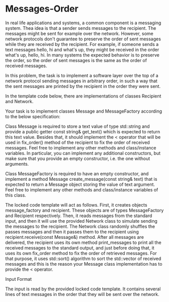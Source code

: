 # Messages-Order
In real life applications and systems, a common component is a messaging system. Thea idea is that a sender sends messages to the recipient. The messages might be sent for example over the network. However, some network protocols don't guarantee to preserve the order of sent messages while they are received by the recipient. For example, if someone sends a text messages hello, hi and what's up, they might be received in the order what's up, hello, hi. In many systems the expected behavior is to preserve the order, so the order of sent messages is the same as the order of received messages.

In this problem, the task is to implement a software layer over the top of a network protocol sending messages in arbitrary order, in such a way that the sent messages are printed by the recipient in the order they were sent.

In the template code below, there are implementations of classes Recipient and Network.

Your task is to implement classes Message and MessageFactory according to the below specification:

Class Message is required to store a text value of type std::string and provide a public getter const string& get_text() which is expected to return this text value. Besides that, it should implement the < operator that will be used in fix_order() method of the recipient to fix the order of received messages. Feel free to implement any other methods and class/instance variables. In particular, you can implement any additional constructors, but make sure that you provide an empty constructor, i.e. the one without arguments.

Class MessageFactory is required to have an empty constructor, and implement a method Message create_message(const string& text) that is expected to return a Message object storing the value of text argument. Feel free to implement any other methods and class/instance variables of this class.

The locked code template will act as follows. First, it creates objects message_factory and recipient. These objects are of types MessageFactory and Recipient respectively. Then, it reads messages from the standard input, and then it will use the provided Network class to simulate sending the messages to the recipient. The Network class randomly shuffles the passes messages and then it passes them to the recipient using recipient.receive(const Message&) method. After all messages are delivered, the recipient uses its own method print_messages to print all the received messages to the standard output, and just before doing that, it uses its own fix_order method to fix the order of retrieved messages. For that purpose, it uses std::sort() algorithm to sort the std::vector of received messages and this is the reason your Message class implementation has to provide the < operator.

Input Format

The input is read by the provided locked code template. It contains several lines of text messages in the order that they will be sent over the network.

